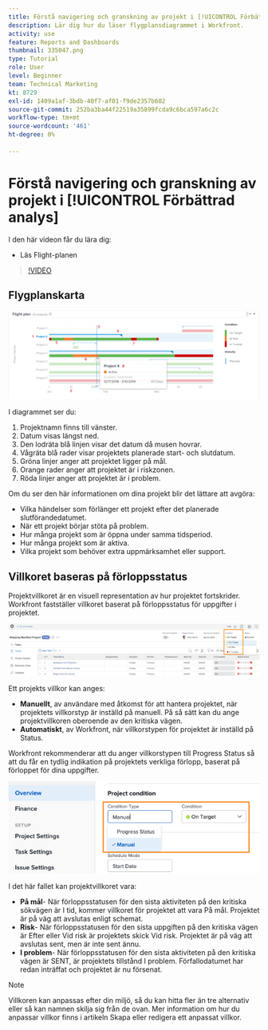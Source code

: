 ```yaml
---
title: Förstå navigering och granskning av projekt i [!UICONTROL Förbättrad analys]
description: Lär dig hur du läser flygplansdiagrammet i Workfront.
activity: use
feature: Reports and Dashboards
thumbnail: 335047.png
type: Tutorial
role: User
level: Beginner
team: Technical Marketing
kt: 8729
exl-id: 1409a1af-3bdb-40f7-af01-f9de2357b602
source-git-commit: 252ba3ba44f22519a35899fcda9c6bca597a6c2c
workflow-type: tm+mt
source-wordcount: '461'
ht-degree: 0%

---
```


# Förstå navigering och granskning av projekt i [!UICONTROL Förbättrad analys]

I den här videon får du lära dig:

* Läs Flight-planen

>[!VIDEO](https://video.tv.adobe.com/v/335047/?quality=12)

## Flygplanskarta

![En bild av ett färdplansdiagram med nummer som matchar punkterna nedan](assets/section-2-1.png)

I diagrammet ser du:

1. Projektnamn finns till vänster.
1. Datum visas längst ned.
1. Den lodräta blå linjen visar det datum då musen hovrar.
1. Vågräta blå rader visar projektets planerade start- och slutdatum.
1. Gröna linjer anger att projektet ligger på mål.
1. Orange rader anger att projektet är i riskzonen.
1. Röda linjer anger att projektet är i problem.

Om du ser den här informationen om dina projekt blir det lättare att avgöra:

* Vilka händelser som förlänger ett projekt efter det planerade slutförandedatumet.
* När ett projekt börjar stöta på problem.
* Hur många projekt som är öppna under samma tidsperiod.
* Hur många projekt som är aktiva.
* Vilka projekt som behöver extra uppmärksamhet eller support.

## Villkoret baseras på förloppsstatus

Projektvillkoret är en visuell representation av hur projektet fortskrider. Workfront fastställer villkoret baserat på förloppsstatus för uppgifter i projektet.

![En bild av möjliga förloppsstatusar](assets/section-2-2.png)

Ett projekts villkor kan anges:

* **Manuellt**, av användare med åtkomst för att hantera projektet, när projektets villkorstyp är inställd på manuell. På så sätt kan du ange projektvillkoren oberoende av den kritiska vägen.
* **Automatiskt**, av Workfront, när villkorstypen för projektet är inställd på Status.

Workfront rekommenderar att du anger villkorstypen till Progress Status så att du får en tydlig indikation på projektets verkliga förlopp, baserat på förloppet för dina uppgifter.

![En bild av möjliga förloppsstatusar](assets/section-2-3.png)

I det här fallet kan projektvillkoret vara:

* **På mål**- När förloppsstatusen för den sista aktiviteten på den kritiska sökvägen är I tid, kommer villkoret för projektet att vara På mål. Projektet är på väg att avslutas enligt schemat.
* **Risk**- När förloppsstatusen för den sista uppgiften på den kritiska vägen är Efter eller Vid risk är projektets skick Vid risk. Projektet är på väg att avslutas sent, men är inte sent ännu.
* **I problem**- När förloppsstatusen för den sista aktiviteten på den kritiska vägen är SENT, är projektets tillstånd I problem. Förfallodatumet har redan inträffat och projektet är nu försenat.

>[!NOTE]
>
>Villkoren kan anpassas efter din miljö, så du kan hitta fler än tre alternativ eller så kan namnen skilja sig från de ovan. Mer information om hur du anpassar villkor finns i artikeln Skapa eller redigera ett anpassat villkor.
